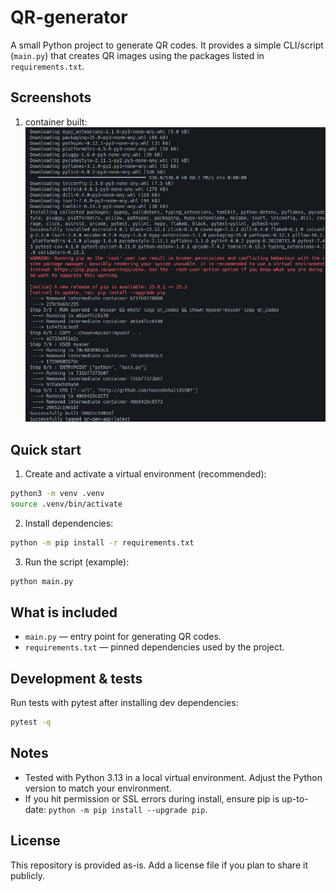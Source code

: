 # QR-generator

A small Python project to generate QR codes. It provides a simple CLI/script (`main.py`) that creates QR images using the packages listed in `requirements.txt`.

## Screenshots
1. container built:
![alt text](images/Screenshot_20251027_204213.png)

## Quick start

1. Create and activate a virtual environment (recommended):

```bash
python3 -m venv .venv
source .venv/bin/activate
```

2. Install dependencies:

```bash
python -m pip install -r requirements.txt
```

3. Run the script (example):

```bash
python main.py
```

## What is included

- `main.py` — entry point for generating QR codes.
- `requirements.txt` — pinned dependencies used by the project.

## Development & tests

Run tests with pytest after installing dev dependencies:

```bash
pytest -q
```

## Notes

- Tested with Python 3.13 in a local virtual environment. Adjust the Python version to match your environment.
- If you hit permission or SSL errors during install, ensure pip is up-to-date: `python -m pip install --upgrade pip`.

## License

This repository is provided as-is. Add a license file if you plan to share it publicly.
